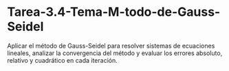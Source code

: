 # Tarea-3.4-Tema-M-todo-de-Gauss-Seidel
Aplicar el método de Gauss-Seidel para resolver sistemas de ecuaciones lineales, analizar la convergencia del método y evaluar los errores absoluto, relativo y cuadrático en cada iteración.
